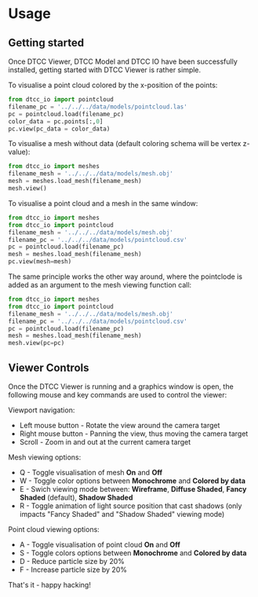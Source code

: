 # Usage

## Getting started
Once DTCC Viewer, DTCC Model and DTCC IO have been successfully installed, getting started with DTCC Viewer is rather simple.  

To visualise a point cloud colored by the x-position of the points: 

```python
from dtcc_io import pointcloud
filename_pc = '../../../data/models/pointcloud.las'
pc = pointcloud.load(filename_pc)
color_data = pc.points[:,0]
pc.view(pc_data = color_data)
```

To visualise a mesh without data (default coloring schema will be vertex z-value):

```python
from dtcc_io import meshes
filename_mesh = '../../../data/models/mesh.obj'
mesh = meshes.load_mesh(filename_mesh)
mesh.view()
```

To visualise a point cloud and a mesh in the same window:

```python
from dtcc_io import meshes
from dtcc_io import pointcloud
filename_mesh = '../../../data/models/mesh.obj'
filename_pc = '../../../data/models/pointcloud.csv'
pc = pointcloud.load(filename_pc)
mesh = meshes.load_mesh(filename_mesh)
pc.view(mesh=mesh)
```

The same principle works the other way around, where the pointclode is added as an argument to the mesh viewing function call:

```python
from dtcc_io import meshes
from dtcc_io import pointcloud
filename_mesh = '../../../data/models/mesh.obj'
filename_pc = '../../../data/models/pointcloud.csv'
pc = pointcloud.load(filename_pc)
mesh = meshes.load_mesh(filename_mesh)
mesh.view(pc=pc)
```

## Viewer Controls

Once the DTCC Viewer is running and a graphics window is open, the following mouse and key commands are used to control the viewer:

Viewport navigation:
* Left mouse button - Rotate the view around the camera target
* Right mouse button - Panning the view, thus moving the camera target
* Scroll - Zoom in and out at the current camera target

Mesh viewing options:
* Q - Toggle visualisation of mesh **On** and **Off**
* W - Toggle color options between **Monochrome** and **Colored by data**
* E - Swich viewing mode between: **Wireframe**, **Diffuse Shaded**, **Fancy Shaded** (default), **Shadow Shaded**
* R - Toggle animation of light source position that cast shadows (only impacts "Fancy Shaded" and "Shadow Shaded" viewing mode)

Point cloud viewing options:
* A - Toggle visualisation of point cloud **On** and **Off**
* S - Toggle colors options between **Monochrome** and **Colored by data**
* D - Reduce particle size by 20%
* F - Increase particle size by 20%

That's it - happy hacking!
